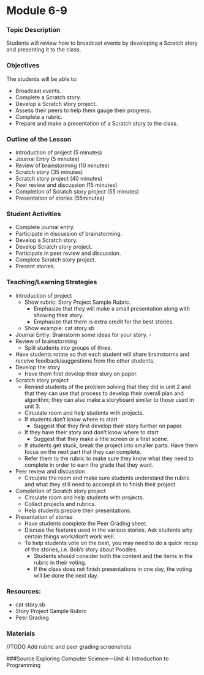 # Module 6-9
### Topic Description

Students will review how to broadcast events by developing a Scratch story and presenting it to the
class.
### Objectives

The students will be able to:
- Broadcast events.
- Complete a Scratch story.
- Develop a Scratch story project.
- Assess their peers to help them gauge their progress.
- Complete a rubric.
- Prepare and make a presentation of a Scratch story to the class.

### Outline of the Lesson

- Introduction of project (5 minutes)
- Journal Entry (5 minutes)
- Review of brainstorming (10 minutes)
- Scratch story (35 minutes)
- Scratch story project (40 minutes)
- Peer review and discussion (15 minutes)
- Completion of Scratch story project (55 minutes)
- Presentation of stories (55minutes)

### Student Activities

- Complete journal entry.
- Participate in discussion of brainstorming.
- Develop a Scratch story.
- Develop Scratch story project.
- Participate in peer review and discussion.
- Complete Scratch story project.
- Present stories.

### Teaching/Learning Strategies

- Introduction of project
    - Show rubric: Story Project Sample Rubric.
        - Emphasize that they will make a small presentation along with showing their story.
        - Emphasize that there is extra credit for the best stories.
    - Show example: cat story.sb
- Journal Entry: Brainstorm some ideas for your story. -
- Review of brainstorming
    - Split students into groups of three.
- Have students rotate so that each student will share brainstorms and receive feedback/suggestions from the other students.
- Develop the story
    - Have them first develop their story on paper.
- Scratch story project
    - Remind students of the problem solving that they did in unit 2 and that they can use that process to
develop their overall plan and algorithm; they can also make a storyboard similar to those used in unit 3.
    - Circulate room and help students with projects.
    - If students don’t know where to start
        - Suggest that they first develop their story further on paper.
    - If they have their story and don’t know where to start
        - Suggest that they make a title screen or a first scene.
    - If students get stuck, break the project into smaller parts. Have them focus on the next part that they
can complete.
    - Refer them to the rubric to make sure they know what they need to complete in order to earn the grade
that they want.
- Peer review and discussion
    - Circulate the room and make sure students understand the rubric and what they still need to accomplish to finish their project.
- Completion of Scratch story project
    - Circulate room and help students with projects.
    - Collect projects and rubrics.
    - Help students prepare their presentations.
- Presentation of stories
    - Have students complete the Peer Grading sheet.
    - Discuss the features used in the various stories. Ask students why certain things work/don’t work well.
    - To help students vote on the best, you may need to do a quick recap of the stories, i.e. Bob’s story about
Poodles.
        - Students should consider both the content and the items in the rubric in their voting.
        - If the class does not finish presentations in one day, the voting will be done the next day.

### Resources:

- cat story.sb
- Story Project Sample Rubric
- Peer Grading

### Materials

//TODO Add rubric and peer grading screenshots

###Source
Exploring Computer Science—Unit 4: Introduction to Programming
